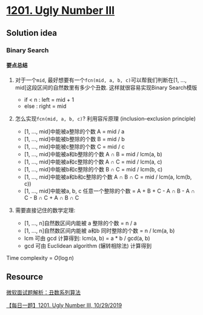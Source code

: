 # [1201. Ugly Number III](https://leetcode.com/problems/ugly-number-iii/description/)

## Solution idea

### Binary Search

#### 要点总结
1. 对于一个`mid`, 最好想要有一个`fcn(mid, a, b, c)`可以帮我们判断在[1, ..., mid]这段区间的自然数里有多少个丑数. 这样就很容易实现Binary Search模版
    * if < n : left = mid + 1
    * else   : right = mid

2. 怎么实现`fcn(mid, a, b, c)`? 利用容斥原理 (inclusion–exclusion principle)
    * [1, ..., mid]中能被a整除的个数 A = mid / a
    * [1, ..., mid]中能被b整除的个数 B = mid / b
    * [1, ..., mid]中能被c整除的个数 C = mid / c
    * [1, ..., mid]中能被a和b整除的个数 A ∩ B = mid / lcm(a, b)
    * [1, ..., mid]中能被a和c整除的个数 A ∩ C = mid / lcm(a, c)
    * [1, ..., mid]中能被b和c整除的个数 B ∩ C = mid / lcm(b, c)
    * [1, ..., mid]中能被a和b和c整除的个数 A ∩ B ∩ C = mid / lcm(a, lcm(b, c))
    * [1, ..., mid]中能被a, b, c 任意一个整除的个数 = A + B + C - A ∩ B - A ∩ C - B ∩ C + A ∩ B ∩ C

3. 需要直接记住的数学定理:
    * [1, ..., n]自然数区间内能被 a 整除的个数 = n / a
    * [1, ..., n]自然数区间内能被 a和b 同时整除的个数 = n / lcm(a, b)
    * lcm 可由 gcd 计算得到: lcm(a, b) = a * b / gcd(a, b)
    * gcd 可由 Euclidean algorithm (辗转相除法) 计算得到

Time complexity = $O(\log n)$

## Resource
[微软面试题解析：丑数系列算法](https://mp.weixin.qq.com/s/XXsWwDml_zHiTEFPZtbe3g)

[【每日一题】1201. Ugly Number III, 10/29/2019](https://www.youtube.com/watch?v=60PyXFrEf44&ab_channel=HuifengGuan)